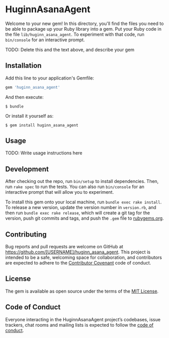 # HuginnAsanaAgent

Welcome to your new gem! In this directory, you'll find the files you need to be able to package up your Ruby library into a gem. Put your Ruby code in the file `lib/huginn_asana_agent`. To experiment with that code, run `bin/console` for an interactive prompt.

TODO: Delete this and the text above, and describe your gem

## Installation

Add this line to your application's Gemfile:

```ruby
gem 'huginn_asana_agent'
```

And then execute:

    $ bundle

Or install it yourself as:

    $ gem install huginn_asana_agent

## Usage

TODO: Write usage instructions here

## Development

After checking out the repo, run `bin/setup` to install dependencies. Then, run `rake spec` to run the tests. You can also run `bin/console` for an interactive prompt that will allow you to experiment.

To install this gem onto your local machine, run `bundle exec rake install`. To release a new version, update the version number in `version.rb`, and then run `bundle exec rake release`, which will create a git tag for the version, push git commits and tags, and push the `.gem` file to [rubygems.org](https://rubygems.org).

## Contributing

Bug reports and pull requests are welcome on GitHub at https://github.com/[USERNAME]/huginn_asana_agent. This project is intended to be a safe, welcoming space for collaboration, and contributors are expected to adhere to the [Contributor Covenant](http://contributor-covenant.org) code of conduct.

## License

The gem is available as open source under the terms of the [MIT License](https://opensource.org/licenses/MIT).

## Code of Conduct

Everyone interacting in the HuginnAsanaAgent project’s codebases, issue trackers, chat rooms and mailing lists is expected to follow the [code of conduct](https://github.com/[USERNAME]/huginn_asana_agent/blob/master/CODE_OF_CONDUCT.md).
